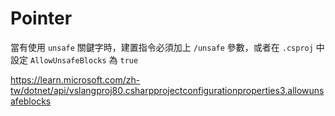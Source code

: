 # Pointer

當有使用 `unsafe` 關鍵字時，建置指令必須加上 `/unsafe` 參數，或者在 `.csproj` 中設定 `AllowUnsafeBlocks` 為 `true`

https://learn.microsoft.com/zh-tw/dotnet/api/vslangproj80.csharpprojectconfigurationproperties3.allowunsafeblocks
